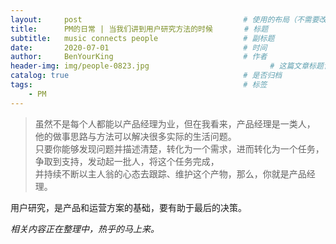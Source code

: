 ```yaml
---
layout:     post                                    # 使用的布局（不需要改）
title:      PM的日常 | 当我们讲到用户研究方法的时候       # 标题 
subtitle:   music connects people                   # 副标题
date:       2020-07-01                              # 时间
author:     BenYourKing                             # 作者
header-img: img/people-0823.jpg                           # 这篇文章标题背景图片
catalog: true                                       # 是否归档
tags:                                               # 标签
    - PM
---
```

            
            
>虽然不是每个人都能以产品经理为业，但在我看来，产品经理是一类人，                   
>他的做事思路与方法可以解决很多实际的生活问题。                    
>只要你能够发现问题并描述清楚，转化为一个需求，进而转化为一个任务，             
>争取到支持，发动起一批人，将这个任务完成，              
>并持续不断以主人翁的心态去跟踪、维护这个产物，那么，你就是产品经理。                         

     
用户研究，是产品和运营方案的基础，要有助于最后的决策。         
           
            
            
*相关内容正在整理中，热乎的马上来。*         
             
             
             
             
             




